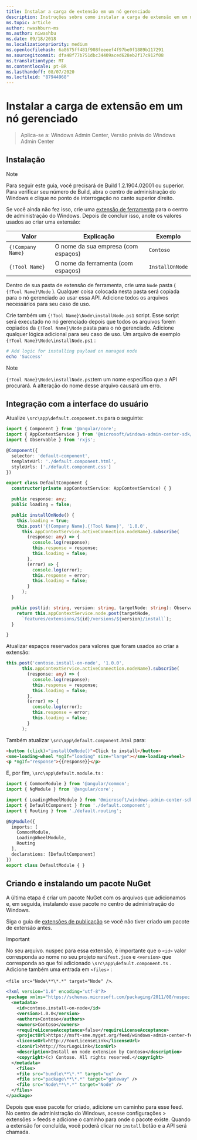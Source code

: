 ```yaml
---
title: Instalar a carga de extensão em um nó gerenciado
description: Instruções sobre como instalar a carga de extensão em um nó gerenciado
ms.topic: article
author: nwashburn-ms
ms.author: niwashbu
ms.date: 09/18/2018
ms.localizationpriority: medium
ms.openlocfilehash: 6a8675ff481f908feeeef4f97be0f1889b117291
ms.sourcegitcommit: dfa48f77b751dbc34409aced628eb2f17c912f08
ms.translationtype: MT
ms.contentlocale: pt-BR
ms.lasthandoff: 08/07/2020
ms.locfileid: "87944968"
---
```

# <a name="install-extension-payload-on-a-managed-node"></a>Instalar a carga de extensão em um nó gerenciado

>Aplica-se a: Windows Admin Center, Versão prévia do Windows Admin Center

## <a name="setup"></a>Instalação

> [!NOTE]
> Para seguir este guia, você precisará de Build 1.2.1904.02001 ou superior. Para verificar seu número de Build, abra o centro de administração do Windows e clique no ponto de interrogação no canto superior direito.

Se você ainda não fez isso, crie uma [extensão de ferramenta](../develop-tool.md) para o centro de administração do Windows. Depois de concluir isso, anote os valores usados ao criar uma extensão:

| Valor | Explicação | Exemplo |
| ----- | ----------- | ------- |
| ```{!Company Name}``` | O nome da sua empresa (com espaços) | ```Contoso``` |
| ```{!Tool Name}``` | O nome da ferramenta (com espaços) | ```InstallOnNode``` |

Dentro de sua pasta de extensão de ferramenta, crie uma ```Node``` pasta ( ```{!Tool Name}\Node``` ). Qualquer coisa colocada nesta pasta será copiada para o nó gerenciado ao usar essa API. Adicione todos os arquivos necessários para seu caso de uso.

Crie também um ```{!Tool Name}\Node\installNode.ps1``` script. Esse script será executado no nó gerenciado depois que todos os arquivos forem copiados da ```{!Tool Name}\Node``` pasta para o nó gerenciado. Adicione qualquer lógica adicional para seu caso de uso. Um arquivo de exemplo ```{!Tool Name}\Node\installNode.ps1``` :

``` ps1
# Add logic for installing payload on managed node
echo 'Success'
```

> [!NOTE]
> ```{!Tool Name}\Node\installNode.ps1```tem um nome específico que a API procurará. A alteração do nome desse arquivo causará um erro.


## <a name="integration-with-ui"></a>Integração com a interface do usuário

Atualize ```\src\app\default.component.ts``` para o seguinte:

``` ts
import { Component } from '@angular/core';
import { AppContextService } from '@microsoft/windows-admin-center-sdk/angular';
import { Observable } from 'rxjs';

@Component({
  selector: 'default-component',
  templateUrl: './default.component.html',
  styleUrls: ['./default.component.css']
})

export class DefaultComponent {
  constructor(private appContextService: AppContextService) { }

  public response: any;
  public loading = false;

  public installOnNode() {
    this.loading = true;
    this.post('{!Company Name}.{!Tool Name}', '1.0.0',
      this.appContextService.activeConnection.nodeName).subscribe(
        (response: any) => {
          console.log(response);
          this.response = response;
          this.loading = false;
        },
        (error) => {
          console.log(error);
          this.response = error;
          this.loading = false;
        }
      );
  }

  public post(id: string, version: string, targetNode: string): Observable<any> {
    return this.appContextService.node.post(targetNode,
      `features/extensions/${id}/versions/${version}/install`);
  }

}
```
Atualizar espaços reservados para valores que foram usados ao criar a extensão:
``` ts
this.post('contoso.install-on-node', '1.0.0',
      this.appContextService.activeConnection.nodeName).subscribe(
        (response: any) => {
          console.log(response);
          this.response = response;
          this.loading = false;
        },
        (error) => {
          console.log(error);
          this.response = error;
          this.loading = false;
        }
      );
```

Também atualizar ```\src\app\default.component.html``` para:
``` html
<button (click)="installOnNode()">Click to install</button>
<sme-loading-wheel *ngIf="loading" size="large"></sme-loading-wheel>
<p *ngIf="response">{{response}}</p>
```
E, por fim, ```\src\app\default.module.ts``` :
``` ts
import { CommonModule } from '@angular/common';
import { NgModule } from '@angular/core';

import { LoadingWheelModule } from '@microsoft/windows-admin-center-sdk/angular';
import { DefaultComponent } from './default.component';
import { Routing } from './default.routing';

@NgModule({
  imports: [
    CommonModule,
    LoadingWheelModule,
    Routing
  ],
  declarations: [DefaultComponent]
})
export class DefaultModule { }

```

## <a name="creating-and-installing-a-nuget-package"></a>Criando e instalando um pacote NuGet

A última etapa é criar um pacote NuGet com os arquivos que adicionamos e, em seguida, instalando esse pacote no centro de administração do Windows.

Siga o guia de [extensões de publicação](../publish-extensions.md) se você não tiver criado um pacote de extensão antes.
> [!IMPORTANT]
> No seu arquivo. nuspec para essa extensão, é importante que o ```<id>``` valor corresponda ao nome no seu projeto ```manifest.json``` e ```<version>``` que corresponda ao que foi adicionado ```\src\app\default.component.ts``` . Adicione também uma entrada em ```<files>``` :
>
> ```<file src="Node\**\*.*" target="Node" />```.

``` xml
<?xml version="1.0" encoding="utf-8"?>
<package xmlns="https://schemas.microsoft.com/packaging/2011/08/nuspec.xsd">
  <metadata>
    <id>contoso.install-on-node</id>
    <version>1.0.0</version>
    <authors>Contoso</authors>
    <owners>Contoso</owners>
    <requireLicenseAcceptance>false</requireLicenseAcceptance>
    <projectUrl>https://msft-sme.myget.org/feed/windows-admin-center-feed/package/nuget/contoso.sme.install-on-node-extension</projectUrl>
    <licenseUrl>http://YourLicenseLink</licenseUrl>
    <iconUrl>http://YourLogoLink</iconUrl>
    <description>Install on node extension by Contoso</description>
    <copyright>(c) Contoso. All rights reserved.</copyright>
  </metadata>
    <files>
    <file src="bundle\**\*.*" target="ux" />
    <file src="package\**\*.*" target="gateway" />
    <file src="Node\**\*.*" target="Node" />
  </files>
</package>
```

Depois que esse pacote for criado, adicione um caminho para esse feed. No centro de administração do Windows, acesse configurações > extensões > feeds e adicione o caminho para onde o pacote existe. Quando a extensão for concluída, você poderá clicar no ```install``` botão e a API será chamada.